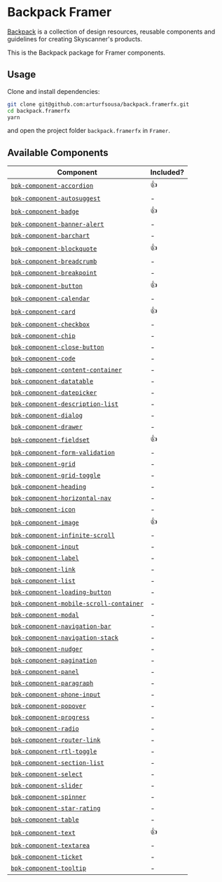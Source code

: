 # Backpack Framer

[Backpack](https://backpack.github.io/) is a collection of design resources, reusable components and guidelines for creating Skyscanner's products.

This is the Backpack package for Framer components.

## Usage

Clone and install dependencies:

```sh
git clone git@github.com:arturfsousa/backpack.framerfx.git
cd backpack.framerfx
yarn
```

and open the project folder `backpack.framerfx` in `Framer`.

## Available Components

| Component                                                                                                | Included?          |
| -------------------------------------------------------------------------------------------------------- | ------------------ |
| [`bpk-component-accordion`](https://backpack.github.io/components/accordion)                             | 👍 |
| [`bpk-component-autosuggest`](https://backpack.github.io/components/autosuggest)                         | -                  |
| [`bpk-component-badge`](https://backpack.github.io/components/badge)                                     | 👍 |
| [`bpk-component-banner-alert`](https://backpack.github.io/components/banner-alert)                       | -                  |
| [`bpk-component-barchart`](https://backpack.github.io/components/barchart)                               | -                  |
| [`bpk-component-blockquote`](https://backpack.github.io/components/blockquote)                           | 👍 |
| [`bpk-component-breadcrumb`](https://backpack.github.io/components/breadcrumb)                           | -                  |
| [`bpk-component-breakpoint`](https://backpack.github.io/components/breakpoint)                           | -                  |
| [`bpk-component-button`](https://backpack.github.io/components/button)                                   | 👍 |
| [`bpk-component-calendar`](https://backpack.github.io/components/calendar)                               | -                  |
| [`bpk-component-card`](https://backpack.github.io/components/card)                                       | 👍 |
| [`bpk-component-checkbox`](https://backpack.github.io/components/checkbox)                               | -                  |
| [`bpk-component-chip`](https://backpack.github.io/components/chip)                                       | -                  |
| [`bpk-component-close-button`](https://backpack.github.io/components/close-button)                       | -                  |
| [`bpk-component-code`](https://backpack.github.io/components/code)                                       | -                  |
| [`bpk-component-content-container`](https://backpack.github.io/components/content-container)             | -                  |
| [`bpk-component-datatable`](https://backpack.github.io/components/datatable)                             | -                  |
| [`bpk-component-datepicker`](https://backpack.github.io/components/datepicker)                           | -                  |
| [`bpk-component-description-list`](https://backpack.github.io/components/description-list)               | -                  |
| [`bpk-component-dialog`](https://backpack.github.io/components/dialog)                                   | -                  |
| [`bpk-component-drawer`](https://backpack.github.io/components/drawer)                                   | -                  |
| [`bpk-component-fieldset`](https://backpack.github.io/components/fieldset)                               | 👍 |
| [`bpk-component-form-validation`](https://backpack.github.io/components/form-validation)                 | -                  |
| [`bpk-component-grid`](https://backpack.github.io/components/grid)                                       | -                  |
| [`bpk-component-grid-toggle`](https://backpack.github.io/components/grid-toggle)                         | -                  |
| [`bpk-component-heading`](https://backpack.github.io/components/heading)                                 | -                  |
| [`bpk-component-horizontal-nav`](https://backpack.github.io/components/horizontal-nav)                   | -                  |
| [`bpk-component-icon`](https://backpack.github.io/components/icon)                                       | -                  |
| [`bpk-component-image`](https://backpack.github.io/components/image)                                     | 👍 |
| [`bpk-component-infinite-scroll`](https://backpack.github.io/components/infinite-scroll)                 | -                  |
| [`bpk-component-input`](https://backpack.github.io/components/input)                                     | -                  |
| [`bpk-component-label`](https://backpack.github.io/components/label)                                     | -                  |
| [`bpk-component-link`](https://backpack.github.io/components/link)                                       | -                  |
| [`bpk-component-list`](https://backpack.github.io/components/list)                                       | -                  |
| [`bpk-component-loading-button`](https://backpack.github.io/components/loading-button)                   | -                  |
| [`bpk-component-mobile-scroll-container`](https://backpack.github.io/components/mobile-scroll-container) | -                  |
| [`bpk-component-modal`](https://backpack.github.io/components/modal)                                     | -                  |
| [`bpk-component-navigation-bar`](https://backpack.github.io/components/navigation-bar)                   | -                  |
| [`bpk-component-navigation-stack`](https://backpack.github.io/components/navigation-stack)               | -                  |
| [`bpk-component-nudger`](https://backpack.github.io/components/nudger)                                   | -                  |
| [`bpk-component-pagination`](https://backpack.github.io/components/pagination)                           | -                  |
| [`bpk-component-panel`](https://backpack.github.io/components/panel)                                     | -                  |
| [`bpk-component-paragraph`](https://backpack.github.io/components/paragraph)                             | -                  |
| [`bpk-component-phone-input`](https://backpack.github.io/components/phone-input)                         | -                  |
| [`bpk-component-popover`](https://backpack.github.io/components/popover)                                 | -                  |
| [`bpk-component-progress`](https://backpack.github.io/components/progress)                               | -                  |
| [`bpk-component-radio`](https://backpack.github.io/components/radio)                                     | -                  |
| [`bpk-component-router-link`](https://backpack.github.io/components/router-link)                         | -                  |
| [`bpk-component-rtl-toggle`](https://backpack.github.io/components/rtl-toggle)                           | -                  |
| [`bpk-component-section-list`](https://backpack.github.io/components/section-list)                       | -                  |
| [`bpk-component-select`](https://backpack.github.io/components/select)                                   | -                  |
| [`bpk-component-slider`](https://backpack.github.io/components/slider)                                   | -                  |
| [`bpk-component-spinner`](https://backpack.github.io/components/spinner)                                 | -                  |
| [`bpk-component-star-rating`](https://backpack.github.io/components/star-rating)                         | -                  |
| [`bpk-component-table`](https://backpack.github.io/components/table)                                     | -                  |
| [`bpk-component-text`](https://backpack.github.io/components/text)                                       | 👍 |
| [`bpk-component-textarea`](https://backpack.github.io/components/textarea)                               | -                  |
| [`bpk-component-ticket`](https://backpack.github.io/components/ticket)                                   | -                  |
| [`bpk-component-tooltip`](https://backpack.github.io/components/tooltip)                                 | -                  |
